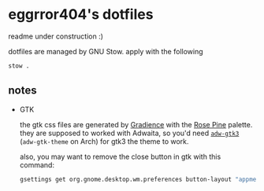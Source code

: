 # eggrror404's dotfiles

readme under construction :)

dotfiles are managed by GNU Stow. apply with the following

```sh
stow .
```

## notes

- GTK

  the gtk css files are generated by [Gradience](https://github.com/GradienceTeam/Gradience) with the [Rose Pine](https://rosepinetheme.com/) palette.
  they are supposed to worked with Adwaita, so you'd need [`adw-gtk3`](https://github.com/lassekongo83/adw-gtk3) (`adw-gtk-theme` on Arch) for gtk3 the theme to work.

  also, you may want to remove the close button in gtk with this command:

  ```sh
  gsettings get org.gnome.desktop.wm.preferences button-layout "appmenu:"
  ```

